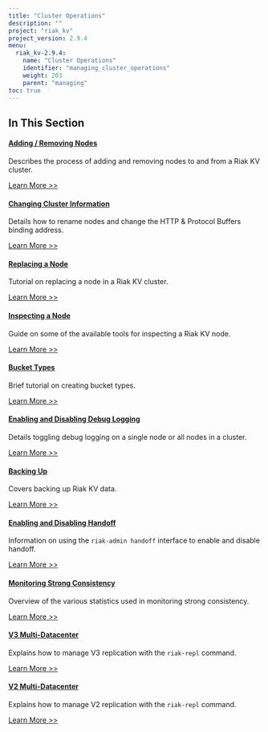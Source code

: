 ```yaml
---
title: "Cluster Operations"
description: ""
project: "riak_kv"
project_version: 2.9.4
menu:
  riak_kv-2.9.4:
    name: "Cluster Operations"
    identifier: "managing_cluster_operations"
    weight: 203
    parent: "managing"
toc: true
---
```


[ops add remove node]: ./adding-removing-nodes
[ops change info]: ./changing-cluster-info
[ops replace node]: ./replacing-node
[ops inspect node]: ./inspecting-node
[ops bucket types]: ./bucket-types
[ops log]: ./logging
[ops backup]: ./backing-up
[ops handoff]: ./handoff
[ops strong consistency]: ./strong-consistency
[ops v3 mdc]: ./v3-multi-datacenter
[ops v2 mdc]: ./v2-multi-datacenter

## In This Section


#### [Adding / Removing Nodes][ops add remove node]

Describes the process of adding and removing nodes to and from a Riak KV cluster.

[Learn More >>][ops add remove node]


#### [Changing Cluster Information][ops change info]

Details how to rename nodes and change the HTTP & Protocol Buffers binding address.

[Learn More >>][ops change info]


#### [Replacing a Node][ops replace node]

Tutorial on replacing a node in a Riak KV cluster.

[Learn More >>][ops replace node]


#### [Inspecting a Node][ops inspect node]

Guide on some of the available tools for inspecting a Riak KV node.

[Learn More >>][ops inspect node]


#### [Bucket Types][ops bucket types]

Brief tutorial on creating bucket types.

[Learn More >>][ops bucket types]


#### [Enabling and Disabling Debug Logging][ops log]

Details toggling debug logging on a single node or all nodes in a cluster.

[Learn More >>][ops log]


#### [Backing Up][ops backup]

Covers backing up Riak KV data.

[Learn More >>][ops backup]


#### [Enabling and Disabling Handoff][ops handoff]

Information on using the `riak-admin handoff` interface to enable and disable handoff.

[Learn More >>][ops handoff]


#### [Monitoring Strong Consistency][ops strong consistency]

Overview of the various statistics used in monitoring strong consistency.

[Learn More >>][ops strong consistency]


#### [V3 Multi-Datacenter][ops v3 mdc]

Explains how to manage V3 replication with the `riak-repl` command.

[Learn More >>][ops v3 mdc]


#### [V2 Multi-Datacenter][ops v2 mdc]

Explains how to manage V2 replication with the `riak-repl` command.

[Learn More >>][ops v2 mdc]

